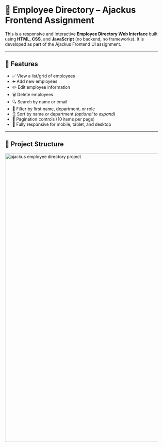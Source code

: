 # 👥 Employee Directory – Ajackus Frontend Assignment

This is a responsive and interactive **Employee Directory Web Interface** built using **HTML**, **CSS**, and **JavaScript** (no backend, no frameworks). It is developed as part of the Ajackus Frontend UI assignment.

---

## 🚀 Features

- ✅ View a list/grid of employees
- ➕ Add new employees
- ✏️ Edit employee information
- 🗑️ Delete employees
- 🔍 Search by name or email
- 🎯 Filter by first name, department, or role
- ↕️ Sort by name or department *(optional to expand)*
- 📄 Pagination controls (10 items per page)
- 📱 Fully responsive for mobile, tablet, and desktop

---

## 📁 Project Structure

<img width="1912" height="947" alt="ajackus employee directory project" src="https://github.com/user-attachments/assets/00b575a1-d32c-48a2-88f6-9a4c4e539ded" />
